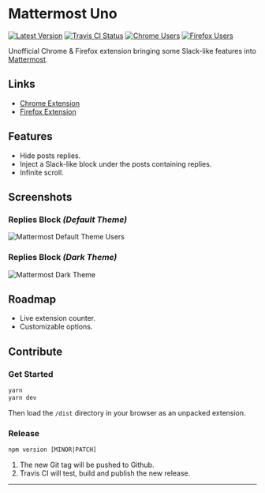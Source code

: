 # Mattermost Uno

[![Latest Version][img-version]][link-version]
[![Travis CI Status][img-travis]][link-travis]
[![Chrome Users][img-chrome]][link-chrome]
[![Firefox Users][img-firefox]][link-firefox]

Unofficial Chrome & Firefox extension bringing some Slack-like features into
[Mattermost][link-mattermost].

## Links

- [Chrome Extension][link-chrome]
- [Firefox Extension][link-firefox]

## Features

- Hide posts replies.
- Inject a Slack-like block under the posts containing replies.
- Infinite scroll.

## Screenshots

### Replies Block _(Default Theme)_

![Mattermost Default Theme Users][img-screenshot-1]

### Replies Block _(Dark Theme)_

![Mattermost Dark Theme][img-screenshot-2]

## Roadmap

- Live extension counter.
- Customizable options.

## Contribute

### Get Started

```bash
yarn
yarn dev
```

Then load the `/dist` directory in your browser as an unpacked extension.

### Release

```bash
npm version [MINOR|PATCH]
```

1. The new Git tag will be pushed to Github.
2. Travis CI will test, build and publish the new release.

---

[img-chrome]: https://img.shields.io/chrome-web-store/users/fmlacedjkenmgemhjlljfkeckhbjjilc?label=Chrome%20users&style=flat-square
[img-firefox]: https://img.shields.io/amo/users/mattermost-uno?label=Firefox%20users&style=flat-square
[img-screenshot-1]: https://github.com/ivangabriele/mattermost-uno/raw/master/docs/screenshots/browser-1.png
[img-screenshot-2]: https://github.com/ivangabriele/mattermost-uno/raw/master/docs/screenshots/browser-2.png
[img-travis]: https://img.shields.io/travis/com/ivangabriele/mattermost-uno?style=flat-square
[img-version]: https://img.shields.io/github/package-json/v/ivangabriele/mattermost-uno?style=flat-square

[link-chrome]: https://chrome.google.com/webstore/detail/mattermost-uno/fmlacedjkenmgemhjlljfkeckhbjjilc
[link-firefox]: https://addons.mozilla.org/en-US/firefox/addon/mattermost-uno/
[link-license]: https://github.com/ivangabriele/mattermost-uno/blob/master/LICENSE
[link-mattermost]: https://mattermost.com
[link-travis]: https://travis-ci.com/ivangabriele/mattermost-uno
[link-version]: https://github.com/ivangabriele/mattermost-uno/releases
